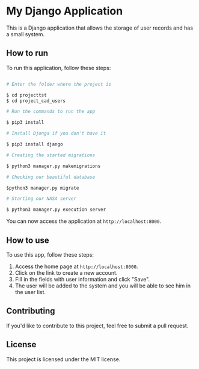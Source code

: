 # My Django Application

This is a Django application that allows the storage of user records and has a small system.

## How to run

To run this application, follow these steps:

```python

# Enter the folder where the project is

$ cd projecttst
$ cd project_cad_users

# Run the commands to run the app

$ pip3 install

# Install Djonga if you don't have it

$ pip3 install django

# Creating the started migrations

$ python3 manager.py makemigrations

# Checking our beautiful database

$python3 manager.py migrate

# Starting our NASA server

$ python3 manager.py execution server

```
You can now access the application at `http://localhost:8000`.

## How to use

To use this app, follow these steps:

1. Access the home page at `http://localhost:8000`.
2. Click on the link to create a new account.
3. Fill in the fields with user information and click "Save".
4. The user will be added to the system and you will be able to see him in the user list.

## Contributing

If you'd like to contribute to this project, feel free to submit a pull request.

## License

This project is licensed under the MIT license.
